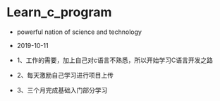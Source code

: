 # Learn_c_program
- powerful nation of science and technology
- 2019-10-11
- 1、工作的需要，加上自己对c语言不熟悉，所以开始学习C语言开发之路

- 2、每天激励自己学习进行项目上传

- 3、三个月完成基础入门部分学习
